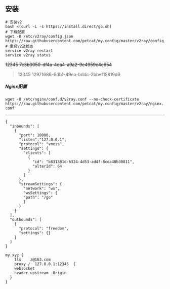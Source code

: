 ## 安装
```
# 安装v2   
bash <(curl -L -s https://install.direct/go.sh)     
# 下载配置   
wget -O /etc/v2ray/config.json https://raw.githubusercontent.com/petcat/my.config/master/v2ray/config.json  
# 重启v2及状态   
service v2ray restart  
service v2ray status
```
~~12345   7c3b0050-df4a-4ea4-a9a2-9e4959c4c654~~    
> 12345   12971686-6db1-49ea-bddc-2bbef15819d6

##### Nginx配置
`wget -O /etc/nginx/conf.d/v2ray.conf --no-check-certificate https://raw.githubusercontent.com/petcat/my.config/master/v2ray/nginx.conf`

---

```
{
  "inbounds": [
    {
      "port": 10000,
      "listen":"127.0.0.1",
      "protocol": "vmess",
      "settings": {
        "clients": [
          {
            "id": "b831381d-6324-4d53-ad4f-8cda48b30811",
            "alterId": 64
          }
        ]
      },
      "streamSettings": {
        "network": "ws",
        "wsSettings": {
        "path": "/go"
        }
      }
    }
  ],
  "outbounds": [
    {
      "protocol": "freedom",
      "settings": {}
    }
  ]
}
```

```
my.xyz {
    tls    z@163.com
    proxy /  127.0.0.1:12345  {
    websocket
    header_upstream -Origin
  }
}
```
